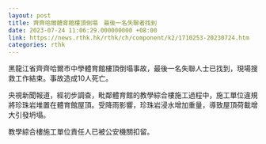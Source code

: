 ```yaml
---
layout: post
title: 齊齊哈爾體育館樓頂倒塌　最後一名失聯者找到
date: 2023-07-24 11:06:29.000000000 +08:00
link: https://news.rthk.hk/rthk/ch/component/k2/1710253-20230724.htm
categories: rthk
---
```


黑龍江省齊齊哈爾市中學體育館樓頂倒塌事故，最後一名失聯人士已找到，現場搜救工作結束。事故造成10人死亡。

央視新聞報道，經初步調查，毗鄰體育館的教學綜合樓施工過程中，施工單位違規將珍珠岩堆置在體育館屋頂。受降雨影響，珍珠岩浸水增加重量，導致屋頂荷載增大引發坍塌。

教學綜合樓施工單位責任人已被公安機關扣留。
